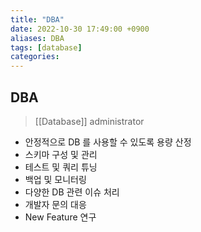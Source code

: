 ```yaml
---
title: "DBA"
date: 2022-10-30 17:49:00 +0900
aliases: DBA
tags: [database]
categories: 
---
```


## DBA

> [[Database]] administrator

- 안정적으로 DB 를 사용할 수 있도록 용량 산정
- 스키마 구성 및 관리
- 테스트 및 쿼리 튜닝
- 백업 및 모니터링
- 다양한 DB 관련 이슈 처리
- 개발자 문의 대응
- New Feature 연구
